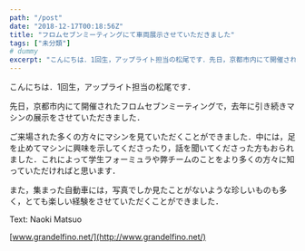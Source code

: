 ```yaml
---
path: "/post"
date: "2018-12-17T00:18:56Z"
title: "フロムセブンミーティングにて車両展示させていただきました"
tags: ["未分類"]
# dummy
excerpt: "こんにちは．1回生，アップライト担当の松尾です．先日，京都市内にて開催されたフロムセブンミーティングで，去年に引き続きマシンの展示をさせていただきました．ご来場された多くの方々にマシンを見ていただく..."
---
```


[](17-1.jpg)こんにちは．1回生，アップライト担当の松尾です．

先日，京都市内にて開催されたフロムセブンミーティングで，去年に引き続きマシンの展示をさせていただきました．[](17-2.jpg)

ご来場された多くの方々にマシンを見ていただくことができました．中には，足を止めてマシンに興味を示してくださったり，話を聞いてくださった方もおられました．これによって学生フォーミュラや弊チームのことをより多くの方々に知っていただければと思います．

また，集まった自動車には，写真でしか見たことがないような珍しいものも多く，とても楽しい経験をさせていただくことができました．

Text: Naoki Matsuo

[www.grandelfino.net/](http://www.grandelfino.net/)